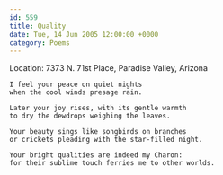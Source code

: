 ```yaml
---
id: 559
title: Quality
date: Tue, 14 Jun 2005 12:00:00 +0000
category: Poems
---
```


Location: 7373 N. 71st Place, Paradise Valley, Arizona

    I feel your peace on quiet nights  
    when the cool winds presage rain.

    Later your joy rises, with its gentle warmth  
    to dry the dewdrops weighing the leaves.

    Your beauty sings like songbirds on branches  
    or crickets pleading with the star-filled night.

    Your bright qualities are indeed my Charon:  
    for their sublime touch ferries me to other worlds.


